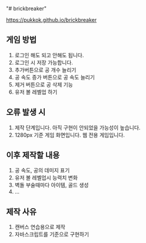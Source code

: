 "# brickbreaker" 

https://pukkok.github.io/brickbreaker

## 게임 방법
1. 로그인 해도 되고 안해도 됩니다.
2. 로그인 시 저장 가능합니다.
3. 추가버튼으로 공 개수 늘리기
4. 공 속도 증가 버튼으로 공 속도 늘리기
5. 제거 버튼으로 공 삭제 기능
6. 유저 볼 레벨업 하기

## 오류 발생 시
1. 제작 단계입니다. 아직 구현이 안되었을 가능성이 높습니다.
2. 1280px 기준 게임 화면입니다. 웹 전용 게임입니다.

## 이후 제작할 내용
1. 공 속도, 공의 데미지 표기
2. 유저 볼 레벨업시 능력치 변화
3. 벽돌 부술때마다 아이템, 골드 생성
4. ...

## 제작 사유
1. 캔버스 연습용으로 제작 
2. 자바스크립트를 기준으로 구현하기